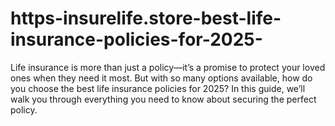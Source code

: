 # https-insurelife.store-best-life-insurance-policies-for-2025-
Life insurance is more than just a policy—it’s a promise to protect your loved ones when they need it most. But with so many options available, how do you choose the best life insurance policies for 2025? In this guide, we’ll walk you through everything you need to know about securing the perfect policy. 
